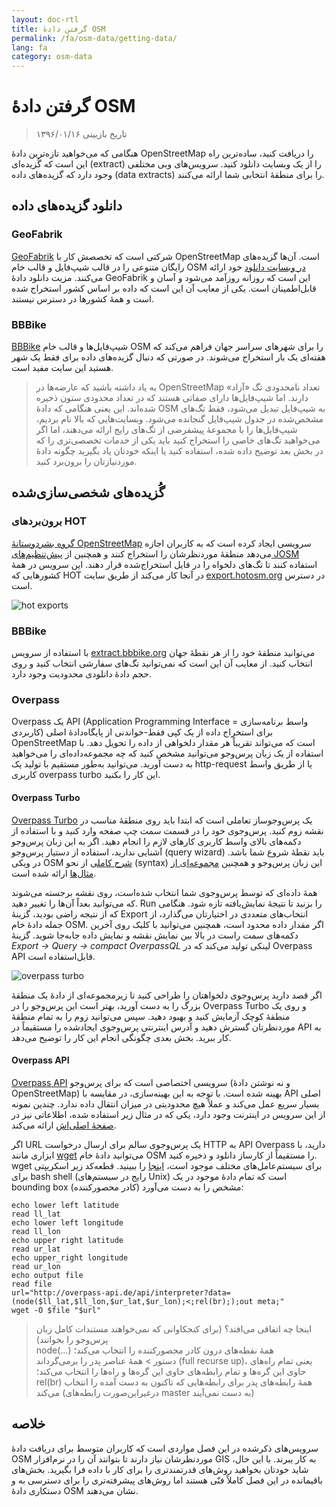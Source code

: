 ```yaml
---
layout: doc-rtl
title: گرفتن دادهٔ OSM
permalink: /fa/osm-data/getting-data/
lang: fa
category: osm-data
---
```


گرفتن دادهٔ OSM
=================  

> تاریخ بازبینی ۱۳۹۶/۰۱/۱۶

هنگامی که می‌خواهید تازه‌ترین دادهٔ OpenStreetMap را دریافت کنید، ساده‌ترین راه این است که گُزیده‌ای (extract) را از یک وبسایت دانلود کنید. سرویس‌های وبی مختلفی وجود دارد که گزیده‌های داده (data extracts) را برای منطقهٔ انتخابی شما ارائه می‌کنند.  

دانلود گزیده‌های داده
--------------------------

### GeoFabrik

[GeoFabrik](http://geofabrik.de) شرکتی است که تخصصش کار با OpenStreetMap است. آن‌ها گزیده‌های رایگان متنوعی را در قالب شیپ‌فایل و قالب خام OSM [در وبسایت دانلود](http://download.geofabrik.de) خود ارائه می‌کنند. مزیت دانلود دادهٔ GeoFabrik این است که روزانه روزآمد می‌شود و آسان و قابل‌اطمینان است. یکی از معایب آن این است که داده بر اساس کشور استخراج شده است و همهٔ کشورها در دسترس نیستند.  

### BBBike  

[BBBike](http://download.bbbike.org/osm/bbbike/) شیپ‌فایل‌ها و قالب خام OSM را برای شهرهای سراسر جهان فراهم می‌کند که هفته‌ای یک بار استخراج می‌شوند. در صورتی که دنبال گزیده‌های داده برای فقط یک شهر هستید این سایت مفید است.

> به یاد داشته باشید که عارضه‌ها در OpenStreetMap تعداد نامحدودی تگ «آزاد» دارند.
> اما شیپ‌فایل‌ها دارای صفاتی هستند که در تعداد محدودی ستون ذخیره شده‌اند. این یعنی
> هنگامی که دادهٔ OSM به شیپ‌فایل تبدیل می‌شود، فقط تگ‌های مشخص‌شده
> در جدول شیپ‌فایل گنجانده می‌شود. وبسایت‌هایی که بالا نام بردیم، شیپ‌فایل‌ها را 
> با مجموعهٔ پیشفرضی از تگ‌های رایج ارائه می‌دهند، اما اگر می‌خواهید تگ‌های خاصی را استخراج کنید
> باید یکی از خدمات تخصصی‌تری را که در بخش بعد توضیح داده شده، استفاده کنید
> یا اینکه خودتان یاد بگیرید چگونه دادهٔ موردنیازتان را برون‌برد کنید.

گُزیده‌های شخصی‌سازی‌شده
-------------------

### برون‌بردهای HOT  

[گروه بشردوستانهٔ OpenStreetMap](http://hotosm.org) سرویسی ایجاد کرده است که به کاربران اجازه می‌دهد منطقهٔ موردنظرشان را استخراج کنند و همچنین از [پیش‌تنظیم‌های JOSM](/fa/josm/josm-presets) استفاده کنند
تا تگ‌های دلخواه را در فایل استخراج‌شده قرار دهند. این سرویس در همهٔ کشورهایی که HOT در آنجا کار می‌کند از طریق سایت [export.hotosm.org](http://export.hotosm.org) در دسترس است.

![hot exports][]

### BBBike  

با استفاده از سرویس [extract.bbbike.org](http://extract.bbbike.org/) می‌توانید منطقهٔ خود را از هر نقطهٔ جهان  انتخاب کنید. از معایب آن این است که نمی‌توانید تگ‌های سفارشی انتخاب کنید و روی حجم دادهٔ دانلودی محدودیت وجود دارد.  

### Overpass

Overpass یک API (Application Programming Interface = واسط برنامه‌سازی کاربردی) برای استخراج داده از یک کپی فقط-خواندنی از پایگاه‌دادهٔ اصلی OpenStreetMap است که می‌تواند تقریباً هر مقدار دلخواهی از داده را تحویل دهد. با استفاده از یک زبان پرس‌وجو می‌توانید مشخص کنید که چه مجموعه‌داده‌ای را می‌خواهید به دست آورید. می‌توانید به‌طور مستقیم با تولید یک http-request یا از طریق واسط کاربری overpass turbo این کار را بکنید.

#### Overpass Turbo

[Overpass Turbo](http://overpass-turbo.eu/) یک پرس‌و‌جوساز تعاملی است که ابتدا باید روی منطقهٔ مناسب در نقشه زوم کنید. پرس‌و‌جوی خود را در قسمت سمت چپ صفحه وارد کنید و با استفاده از دکمه‌های بالای واسط کاربری کارهای لازم را انجام دهید. اگر به این زبان پرس‌وجو آشنایی ندارید، استفاده از دستیار پرس‌وجو (query wizard) باید نقطهٔ شروع شما باشد. در ویکی OSM [شرح کاملی](http://wiki.openstreetmap.org/wiki/Overpass_API/Overpass_QL) از نحو (syntax) این زبان پرس‌وجو و همچنین [مجموعه‌ای از مثال‌ها](http://wiki.openstreetmap.org/wiki/Overpass_API/Overpass_API_by_Example) ارائه شده است.

همهٔ داده‌ای که توسط پرس‌وجوی شما انتخاب شده‌است، روی نقشه برجسته می‌شوند که می‌توانید بعداً آن‌ها را تغییر دهید. Run را بزنید تا نتیجهٔ نمایش‌یافته تازه شود. هنگامی که از نتیجه راضی بودید، گزینهٔ Export انتخاب‌های متعددی در اختیارتان می‌گذارد، از جمله دادهٔ خام OSM. اگر مقدار داده محدود است، همچنین می‌توانید با کلیک روی آخرین دکمه‌های سمت راست در بالا بین نمایش نقشه و نمایش داده جابه‌جا شوید. گزینهٔ *Export ->‏ Query ->‏ compact OverpassQL* لینکی تولید می‌کند که در Overpass API قابل‌استفاده است.

![overpass turbo][]

اگر قصد دارید پرس‌وجوی دلخواهتان را طراحی کنید تا زیرمجموعه‌ای از دادهٔ یک منطقهٔ بزرگ را به دست آورید، بهتر است این پرس‌وجو را در Overpass Turbo و روی یک منطقهٔ کوچک آزمایش کنید و بهبود دهید. سپس می‌توانید زوم را به تمام منطقهٔ موردنظرتان گسترش دهید و آدرس اینترنتی پرس‌وجوی ایجادشده را مستقیماً در API به کار ببرید. بخش بعدی چگونگی انجام این کار را توضیح می‌دهد.

#### Overpass API

[Overpass API](http://wiki.openstreetmap.org/wiki/Overpass_API) سرویسی اختصاصی است که برای پرس‌وجو (و نه نوشتن دادهٔ OpenStreetMap) بهینه شده است. با توجه به این بهینه‌سازی، در مقایسه با API اصلی بسیار سریع عمل می‌کند و عملاً هیچ محدودیتی در میزان انتقال داده ندارد. چندین نمونه از این سرویس در اینترنت وجود دارد، یکی که در مثال زیر استفاده شده، اطلاعاتی نیز در [صفحهٔ اصلی‌اش](http://overpass-api.de/) ارائه می‌کند.

اگر URL یک پرس‌وجوی سالم برای ارسال درخواست HTTP به API Overpass دارید، با ابزاری مانند [wget](https://www.gnu.org/software/wget/) می‌توانید دادهٔ خام OSM را مستقیماً از کارساز دانلود و ذخیره کنید. wget برای سیستم‌عامل‌های مختلف موجود است، [اینجا](http://wget.addictivecode.org/FrequentlyAskedQuestions?action=show&redirect=Faq#download) را ببینید. قطعه‌کد زیر اسکریپتی برای bash shell (رایج در سیستم‌های Unix) است که تمام دادهٔ موجود در یک bounding box (کادر محصورکننده) مشخص را به دست می‌آورد:

```
echo lower left latitude
read ll_lat
echo lower left longitude
read ll_lon
echo upper right latitude
read ur_lat
echo upper_right longitude
read ur_lon
echo output file
read file
url="http://overpass-api.de/api/interpreter?data=(node($ll_lat,$ll_lon,$ur_lat,$ur_lon);<;rel(br););out meta;"
wget -O $file "$url"
```
> اینجا چه اتفاقی می‌افتد؟ (برای کنجکاوانی که نمی‌خواهند مستندات کامل زبان پرس‌وجو را بخوانند)  
> <span dir="ltr">node(...)</span> همهٔ نقطه‌های درون کادر محصورکننده را انتخاب می‌کند؛  
> دستور <span dir="ltr">&#60;</span> همهٔ عناصر پدر را برمی‌گرداند (full recurse up)، یعنی تمام راه‌های حاوی این گره‌ها و تمام رابطه‌های حاوی این گره‌ها و راه‌ها را انتخاب می‌کند؛  
> <span dir="ltr">rel(br)</span> همهٔ رابطه‌های پدر برای رابطه‌هایی که تاکنون به دست آمده را انتخاب می‌کند (درغیراین‌صورت رابطه‌های master به دست نمی‌آیند)
>



خلاصه
-------  

سرویس‌های ذکرشده در این فصل مواردی است که کاربران متوسط برای دریافت دادهٔ OSM موردنظرشان نیاز دارند تا بتوانند آن را در نرم‌افزار GIS به کار ببرند. با این حال، شاید خودتان بخواهید روش‌های قدرتمندتری را برای کار با داده فرا بگیرید. بخش‌های باقیمانده در این فصل کاملاً فنّی هستند اما روش‌های پیشرفته‌تری را برای دسترسی به و دستکاری دادهٔ OSM نشان می‌دهند.  


[hot exports]: /images/osm-data/hot-exports.png
[overpass turbo]: /images/osm-data/overpass_turbo.png